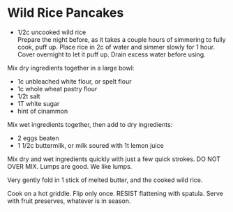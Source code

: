 # Wild Rice Pancakes

* 1/2c uncooked wild rice  
Prepare the night before, as it takes a couple hours of simmering to fully cook, puff up. Place rice in 2c of water and simmer slowly for 1 hour. Cover overnight to let it puff up. Drain excess water before using.

Mix dry ingredients together in a large bowl:
* 1c unbleached white flour, or spelt flour
* 1c whole wheat pastry flour
* 1/2t salt
* 1T white sugar
* hint of cinammon

Mix wet ingredients together, then add to dry ingredients:
* 2 eggs beaten
* 1 1/2c buttermilk, or milk soured with 1t lemon juice

Mix dry and wet ingredients quickly with just a few quick strokes. DO NOT OVER MIX. Lumps are good. We like lumps.

Very gently fold in 1 stick of melted butter, and the cooked wild rice.

Cook on a hot griddle. Flip only once. RESIST flattening with spatula. Serve with fruit preserves, whatever is in season.